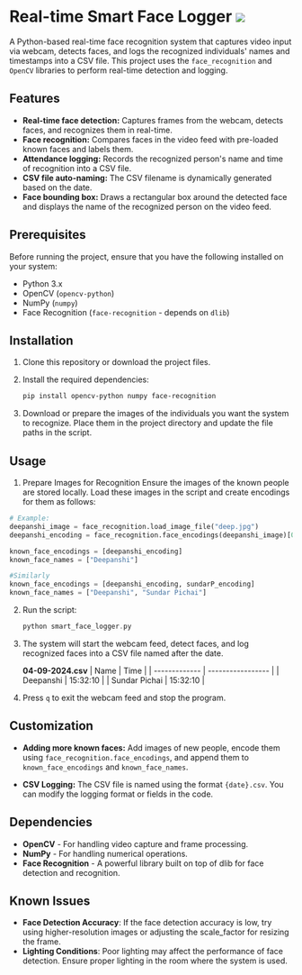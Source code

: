 # Real-time Smart Face Logger ![](https://img.shields.io/badge/python-3.8.6-blue.svg)

A Python-based real-time face recognition system that captures video input via webcam, detects faces, and logs the recognized individuals' names and timestamps into a CSV file. This project uses the `face_recognition` and `OpenCV` libraries to perform real-time detection and logging.

## Features

- **Real-time face detection:** Captures frames from the webcam, detects faces, and recognizes them in real-time.
- **Face recognition:** Compares faces in the video feed with pre-loaded known faces and labels them.
- **Attendance logging:** Records the recognized person's name and time of recognition into a CSV file.
- **CSV file auto-naming:** The CSV filename is dynamically generated based on the date.
- **Face bounding box:** Draws a rectangular box around the detected face and displays the name of the recognized person on the video feed.

## Prerequisites

Before running the project, ensure that you have the following installed on your system:

- Python 3.x
- OpenCV (`opencv-python`)
- NumPy (`numpy`)
- Face Recognition (`face-recognition` - depends on `dlib`)

## Installation

1. Clone this repository or download the project files.
2. Install the required dependencies:

    ```bash
    pip install opencv-python numpy face-recognition
    ```

3. Download or prepare the images of the individuals you want the system to recognize. Place them in the project directory and update the file paths in the script.

## Usage

1. Prepare Images for Recognition
Ensure the images of the known people are stored locally. Load these images in the script and create encodings for them as follows:

```python
# Example:
deepanshi_image = face_recognition.load_image_file("deep.jpg")
deepanshi_encoding = face_recognition.face_encodings(deepanshi_image)[0]

known_face_encodings = [deepanshi_encoding]
known_face_names = ["Deepanshi"]
```
```python
#Similarly
known_face_encodings = [deepanshi_encoding, sundarP_encoding]
known_face_names = ["Deepanshi", "Sundar Pichai"]
```
2. Run the script:
   ```c
   python smart_face_logger.py
   ```
3. The system will start the webcam feed, detect faces, and log recognized faces into a CSV file named after the date.

   **04-09-2024.csv**
   | Name          | Time              |
   | ------------- | ----------------- |
   | Deepanshi     | 15:32:10          |
   | Sundar Pichai | 15:32:10          |

4. Press `q` to exit the webcam feed and stop the program.

## Customization

- **Adding more known faces:** Add images of new people, encode them using `face_recognition.face_encodings`, and append them to `known_face_encodings` and `known_face_names`.

- **CSV Logging:** The CSV file is named using the format `{date}.csv`. You can modify the logging format or fields in the code.

## Dependencies

- **OpenCV** - For handling video capture and frame processing.
- **NumPy** - For handling numerical operations.
- **Face Recognition** - A powerful library built on top of dlib for face detection and recognition.

## Known Issues

- **Face Detection Accuracy**: If the face detection accuracy is low, try using higher-resolution images or adjusting the scale_factor for resizing the frame.
- **Lighting Conditions**: Poor lighting may affect the performance of face detection. Ensure proper lighting in the room where the system is used.


   




